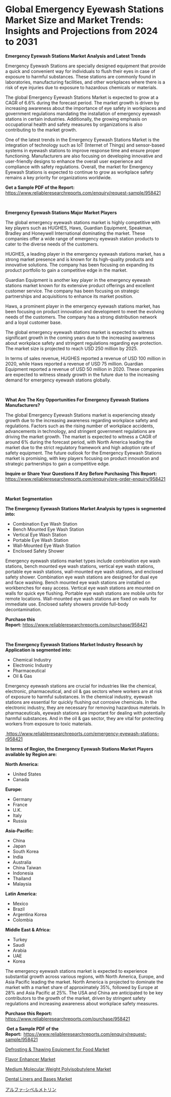 <p><h1>Global Emergency Eyewash Stations Market Size and Market Trends: Insights and Projections from 2024 to 2031</h1></p><p><strong>Emergency Eyewash Stations Market Analysis and Latest Trends</strong></p>
<p><p>Emergency Eyewash Stations are specially designed equipment that provide a quick and convenient way for individuals to flush their eyes in case of exposure to harmful substances. These stations are commonly found in laboratories, manufacturing facilities, and other workplaces where there is a risk of eye injuries due to exposure to hazardous chemicals or materials.</p><p>The global Emergency Eyewash Stations Market is expected to grow at a CAGR of 6.6% during the forecast period. The market growth is driven by increasing awareness about the importance of eye safety in workplaces and government regulations mandating the installation of emergency eyewash stations in certain industries. Additionally, the growing emphasis on occupational health and safety measures by organizations is also contributing to the market growth.</p><p>One of the latest trends in the Emergency Eyewash Stations Market is the integration of technology such as IoT (Internet of Things) and sensor-based systems in eyewash stations to improve response time and ensure proper functioning. Manufacturers are also focusing on developing innovative and user-friendly designs to enhance the overall user experience and compliance with safety regulations. Overall, the market for Emergency Eyewash Stations is expected to continue to grow as workplace safety remains a key priority for organizations worldwide.</p></p>
<p><strong>Get a Sample PDF of the Report:&nbsp;</strong> <a href="https://www.reliableresearchreports.com/enquiry/request-sample/958421">https://www.reliableresearchreports.com/enquiry/request-sample/958421</a></p>
<p>&nbsp;</p>
<p><strong>Emergency Eyewash Stations Major Market Players</strong></p>
<p><p>The global emergency eyewash stations market is highly competitive with key players such as HUGHES, Haws, Guardian Equipment, Speakman, Bradley and Honeywell International dominating the market. These companies offer a wide range of emergency eyewash station products to cater to the diverse needs of the customers.</p><p>HUGHES, a leading player in the emergency eyewash stations market, has a strong market presence and is known for its high-quality products and innovative solutions. The company has been focusing on expanding its product portfolio to gain a competitive edge in the market.</p><p>Guardian Equipment is another key player in the emergency eyewash stations market known for its extensive product offerings and excellent customer service. The company has been focusing on strategic partnerships and acquisitions to enhance its market position.</p><p>Haws, a prominent player in the emergency eyewash stations market, has been focusing on product innovation and development to meet the evolving needs of the customers. The company has a strong distribution network and a loyal customer base.</p><p>The global emergency eyewash stations market is expected to witness significant growth in the coming years due to the increasing awareness about workplace safety and stringent regulations regarding eye protection. The market size is projected to reach USD 250 million by 2025.</p><p>In terms of sales revenue, HUGHES reported a revenue of USD 100 million in 2020, while Haws reported a revenue of USD 75 million. Guardian Equipment reported a revenue of USD 50 million in 2020. These companies are expected to witness steady growth in the future due to the increasing demand for emergency eyewash stations globally.</p></p>
<p>&nbsp;</p>
<p><strong>What Are The Key Opportunities For Emergency Eyewash Stations Manufacturers?</strong></p>
<p><p>The global Emergency Eyewash Stations market is experiencing steady growth due to the increasing awareness regarding workplace safety and regulations. Factors such as the rising number of workplace accidents, advancements in technology, and stringent government regulations are driving the market growth. The market is expected to witness a CAGR of around 6% during the forecast period, with North America leading the market due to the strict regulatory framework and high adoption rate of safety equipment. The future outlook for the Emergency Eyewash Stations market is promising, with key players focusing on product innovation and strategic partnerships to gain a competitive edge.</p></p>
<p><strong>Inquire or Share Your Questions If Any Before Purchasing This Report:</strong> <a href="https://www.reliableresearchreports.com/enquiry/pre-order-enquiry/958421">https://www.reliableresearchreports.com/enquiry/pre-order-enquiry/958421</a></p>
<p>&nbsp;</p>
<p><strong>Market Segmentation</strong></p>
<p><strong>The Emergency Eyewash Stations Market Analysis by types is segmented into:</strong></p>
<p><ul><li>Combination Eye Wash Station</li><li>Bench Mounted Eye Wash Station</li><li>Vertical Eye Wash Station</li><li>Portable Eye Wash Station</li><li>Wall-Mounted Eye Wash Station</li><li>Enclosed Safety Shower</li></ul></p>
<p><p>Emergency eyewash stations market types include combination eye wash stations, bench mounted eye wash stations, vertical eye wash stations, portable eye wash stations, wall-mounted eye wash stations, and enclosed safety shower. Combination eye wash stations are designed for dual eye and face washing. Bench mounted eye wash stations are installed on workbenches for easy access. Vertical eye wash stations are mounted on walls for quick eye flushing. Portable eye wash stations are mobile units for remote locations. Wall-mounted eye wash stations are fixed on walls for immediate use. Enclosed safety showers provide full-body decontamination.</p></p>
<p><strong>Purchase this Report:&nbsp;</strong><a href="https://www.reliableresearchreports.com/purchase/958421">https://www.reliableresearchreports.com/purchase/958421</a></p>
<p>&nbsp;</p>
<p><strong>The Emergency Eyewash Stations Market Industry Research by Application is segmented into:</strong></p>
<p><ul><li>Chemical Industry</li><li>Electronic Industry</li><li>Pharmaceutical</li><li>Oil & Gas</li></ul></p>
<p><p>Emergency eyewash stations are crucial for industries like the chemical, electronic, pharmaceutical, and oil & gas sectors where workers are at risk of exposure to harmful substances. In the chemical industry, eyewash stations are essential for quickly flushing out corrosive chemicals. In the electronic industry, they are necessary for removing hazardous materials. In pharmaceuticals, eyewash stations are important for dealing with potentially harmful substances. And in the oil & gas sector, they are vital for protecting workers from exposure to toxic materials.</p></p>
<p><a href="https://www.reliableresearchreports.com/emergency-eyewash-stations-r958421">&nbsp;https://www.reliableresearchreports.com/emergency-eyewash-stations-r958421</a></p>
<p><strong>In terms of Region, the Emergency Eyewash Stations Market Players available by Region are:</strong></p>
<p>
    <p> <strong> North America: </strong>
        <ul>
            <li>United States</li>
            <li>Canada</li>
        </ul>
        </p> 
    <p> <strong> Europe: </strong>
        <ul>
            <li>Germany</li>
            <li>France</li>
            <li>U.K.</li>
            <li>Italy</li>
            <li>Russia</li>
        </ul>
        </p> 
    <p> <strong> Asia-Pacific: </strong>
        <ul>
            <li>China</li>
            <li>Japan</li>
            <li>South Korea</li>
            <li>India</li>
            <li>Australia</li>
            <li>China Taiwan</li>
            <li>Indonesia</li>
            <li>Thailand</li>
            <li>Malaysia</li>
        </ul>
        </p> 
    <p> <strong> Latin America: </strong>
        <ul>
            <li>Mexico</li>
            <li>Brazil</li>
            <li>Argentina Korea</li>
            <li>Colombia</li>
        </ul>
        </p> 
    <p> <strong> Middle East & Africa: </strong>
        <ul>
            <li>Turkey</li>
            <li>Saudi</li>
            <li>Arabia</li>
            <li>UAE</li>
            <li>Korea</li>
        </ul>
    </p>
    </p>
<p><p>The emergency eyewash stations market is expected to experience substantial growth across various regions, with North America, Europe, and Asia Pacific leading the market. North America is projected to dominate the market with a market share of approximately 35%, followed by Europe at 28% and Asia Pacific at 25%. The USA and China are anticipated to be key contributors to the growth of the market, driven by stringent safety regulations and increasing awareness about workplace safety measures.</p></p>
<p><strong>Purchase this Report: </strong><a href="https://www.reliableresearchreports.com/purchase/958421">https://www.reliableresearchreports.com/purchase/958421</a></p>
<p>&nbsp;<strong>Get a Sample PDF of the Report:&nbsp;&nbsp;</strong><a href="https://www.reliableresearchreports.com/enquiry/request-sample/958421">https://www.reliableresearchreports.com/enquiry/request-sample/958421</a></p>
<p><strong></strong></p>
<p><p><a href="https://issuu.com/reportprime-2/docs/defrosting-thawing-equipment-for-fo_1c5607c5c29360">Defrosting & Thawing Equipment for Food Market</a></p><p><a href="https://issuu.com/reportprime-2/docs/flavor-enhancer-market-size-2030.pp_b7fe72ba8d458f">Flavor Enhancer Market</a></p><p><a href="https://github.com/arionmp/Market-Research-Report-List-5/blob/main/medium-molecular-weight-polyisobutylene-market.md">Medium Molecular Weight Polyisobutylene Market</a></p><p><a href="https://issuu.com/reportprime-2/docs/dental-liners-and-bases-market-size_4f2d8f804baaa0">Dental Liners and Bases Market</a></p><p><a href="https://github.com/mohamedbakry57/Market-Research-Report-List-5/blob/main/416894187365.md">アルファ-シペルメトリン</a></p></p>